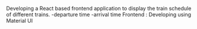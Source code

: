 Developing a React based frontend application to display the train schedule of different trains.
-departure time
-arrival time
Frontend : Developing using Material UI

